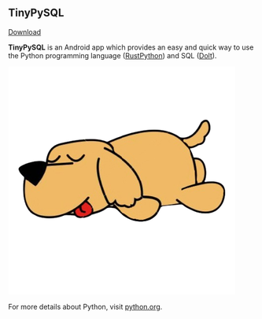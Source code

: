 ## TinyPySQL

[Download](https://github.com/searemind/searemind.github.io/raw/main/TinyPySQL-v1.apk)

**TinyPySQL** is an Android app which provides an easy and quick way to use the Python programming language ([RustPython](https://github.com/RustPython/RustPython)) and SQL ([Dolt](https://github.com/dolthub/dolt)).

![Icon](https://raw.githubusercontent.com/searemind/searemind.github.io/main/icon.png)

For more details about Python, visit [python.org](https://www.python.org/).
